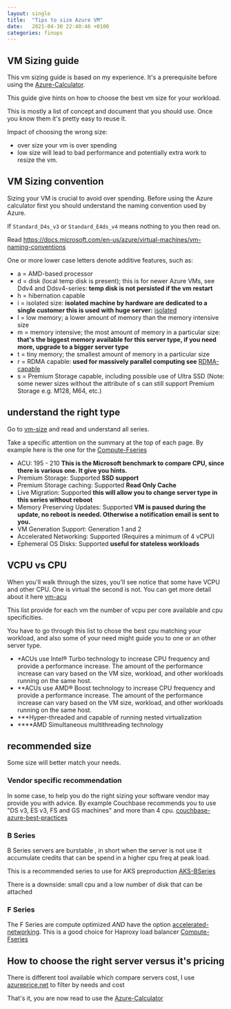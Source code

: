 ```yaml
---
layout: single
title:  "Tips to size Azure VM"
date:   2021-04-30 22:40:46 +0100
categories: finops
---
```


## VM Sizing guide

This vm sizing guide is based on my experience. It's a prerequisite before using the [Azure-Calculator].

This guide give hints on how to choose the best vm size for your workload.

This is mostly a list of concept and document that you should use. Once you know them it's pretty easy to reuse it.

Impact of choosing the wrong size:

- over size your vm is over spending
- low size will lead to bad performance and potentially extra work to resize the vm.

## VM Sizing convention

Sizing your VM is crucial to avoid over spending. Before using the Azure calculator first you should understand the naming convention used by Azure.

If `Standard_D4s_v3` or `Standard_E4ds_v4` means nothing to you then read on.

Read <https://docs.microsoft.com/en-us/azure/virtual-machines/vm-naming-conventions>

One or more lower case letters denote additive features, such as:

- a = AMD-based processor
- d = disk (local temp disk is present); this is for newer Azure VMs, see Ddv4 and Ddsv4-series:
    **temp disk is not persisted if the vm restart**
- h = hibernation capable
- i = isolated size:
    **isolated machine by hardware are dedicated to a single customer this is used with huge server:** [isolated]
- l = low memory; a lower amount of memory than the memory intensive size
- m = memory intensive; the most amount of memory in a particular size:
    **that's the biggest memory available for this server type, if you need more, upgrade to a bigger server type**
- t = tiny memory; the smallest amount of memory in a particular size
- r = RDMA capable:
    **used for massively parallel computing see** [RDMA-capable]
- s = Premium Storage capable, including possible use of Ultra SSD (Note: some newer sizes without the attribute of s can still support Premium Storage e.g. M128, M64, etc.)

## understand the right type

Go to [vm-size] and read and understand all series.

Take a specific attention on the summary at the top of each page.
By example here is the one for the [Compute-Fseries]

- ACU: 195 - 210
**This is the Microsoft benchmark to compare CPU, since there is various one. It give you hints.**
- Premium Storage: Supported
    **SSD support**
- Premium Storage caching: Supported
    **Read Only Cache**
- Live Migration: Supported
    **this will allow you to change server type in this series without reboot**
- Memory Preserving Updates: Supported
    **VM is paused during the update, no reboot is needed. Otherwise a notification email is sent to you.**
- VM Generation Support: Generation 1 and 2
- Accelerated Networking: Supported (Requires a minimum of 4 vCPU)
- Ephemeral OS Disks: Supported
    **useful for stateless workloads**

## VCPU vs CPU

When you'll walk through the sizes, you'll see notice that some have VCPU and other CPU. One is virtual the second is not. You can get more detail about it here [vm-acu]

This list provide for each vm the number of vcpu per core available and cpu specificities.

You have to go through this list to chose the best cpu matching your workload, and also some of your need might guide you to one or an other server type.

- *ACUs use Intel® Turbo technology to increase CPU frequency and provide a performance increase. The amount of the performance increase can vary based on the VM size, workload, and other workloads running on the same host.
- **ACUs use AMD® Boost technology to increase CPU frequency and provide a performance increase. The amount of the performance increase can vary based on the VM size, workload, and other workloads running on the same host.
- ***Hyper-threaded and capable of running nested virtualization
- ****AMD Simultaneous multithreading technology

## recommended size

Some size will better match your needs.

### Vendor specific recommendation

In some case, to help you do the right sizing your software vendor may provide you with advice. By example Couchbase recommends you to use "DS v3, ES v3, FS and GS machines" and more than 4 cpu. [couchbase-azure-best-practices]

### B Series

B Series servers are burstable , in short when the server is not use it accumulate credits that can be spend in a higher cpu freq at peak load.

This is a recommended series to use for AKS preproduction [AKS-BSeries]

There is a downside: small cpu and a low number of disk that can be attached

### F Series

The F Series are compute optimized *AND* have the option [accelerated-networking]. This is a good choice for Haproxy load balancer [Compute-Fseries]

## How to choose the right server versus it's pricing

There is different tool available which compare servers cost, I use [azureprice.net] to filter by needs and cost


That's it, you are now read to use the [Azure-Calculator]

[vm-size]: https://docs.microsoft.com/en-us/azure/virtual-machines/sizes

[azureprice.net]: https://azureprice.net/

[isolated]: https://docs.microsoft.com/en-us/azure/virtual-machines/isolation

[RDMA-capable]: https://docs.microsoft.com/en-us/azure/virtual-machines/sizes-hpc#rdma-capable-instances

[couchbase-azure-best-practices]: https://docs.couchbase.com/server/5.0/cloud/couchbase-azure-best-practices.html

[AKS-BSeries]: https://azure.microsoft.com/en-us/blog/introducing-burstable-vm-support-in-aks/

[Compute-Fseries]: https://docs.microsoft.com/en-us/azure/virtual-machines/sizes-compute

[accelerated-networking]: https://docs.microsoft.com/en-us/azure/virtual-network/create-vm-accelerated-networking-cli

[vm-acu]: https://docs.microsoft.com/en-us/azure/virtual-machines/acu

[Azure-Calculator]: https://azure.microsoft.com/en-us/pricing/calculator/